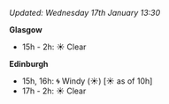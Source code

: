 *Updated: Wednesday 17th January 13:30*

**Glasgow**

* 15h - 2h: :sunny: Clear

**Edinburgh**

* 15h, 16h: :cyclone: Windy (:sunny:) [:sunny: as of 10h]
* 17h - 2h: :sunny: Clear
